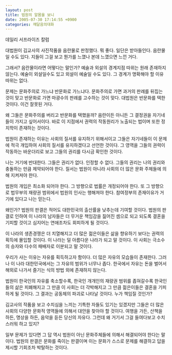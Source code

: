 ```yaml
---
layout: post
title: 법원의 알몸을 보니
date: 2005-07-30 17:14:55 +0900
categories: 깨달음의대화
---
```

데일리 서프라이즈 칼럼
  

  
대법원이 김교사의 사진작품을 음란물로 판정했다. 뭐 좋다. 일단은 받아들인다. 음란물일 수도 있다. 지들이 그걸 보고 뭔가를 느꼈나 본데 느꼈으면 느낀 거다.
  

  
그래서? 음란물이라면 어떻다는 말인가? 예술과 외설의 경계지점 따위는 원래 존재하지 않는다. 예술이 외설일수도 있고 외설이 예술일 수도 있다. 그 경계가 명확해야 할 이유 따위는 없다.
  

  
문제는 문화주의로 가느냐 반문화로 가느냐다. 문화주의로 가면 과거의 판례를 뒤집는 것이 맞고 반문화로 가면 마광수의 판례를 고수하는 것이 맞다. 대법원은 반문화를 택한 것이다. 이건 잘못된 거다.
  

  
왜 그들은 문화주의를 버리고 반문화를 택했을까? 음란이든 아니든 그 결정권을 자기네들이 가지고 싶어서이다. 바로 이 지점에서 권력의 작동원리가 노출되는 법이며 또한 정치학이 존재하는 것이다.
  

  
법원이 존재하는 이유는 사회의 질서를 유지하기 위해서이고 그들은 자기네들이 이 문제에 적극 개입하여 사회의 질서를 유지하겠다고 선언한 것이다. 그 영역을 그들의 권력이 작동하는 바운더리로 보고 그들의 권리를 다시금 확인한 것이다.
  

  
나는 거기에 반대한다. 그들은 권리가 없다. 인정할 수 없다. 그들의 권리는 나의 권리와 충돌하는 만큼 제약되어야 한다. 질서는 법원이 아니라 사회의 더 많은 문화 주체들에 의해 지켜져야 한다.
  

  
법원의 개입은 최소화 되어야 한다. 그 방향으로 법률은 개정되어야 한다. 또 그 방향으로 법무부의 재량권 범위에서 법원의 인사는 행해져야 한다. 참여정부의 존재이유가 거기에 있다고 나는 믿는다.
  

  
왜인가? 법원의 판결은 적어도 대한민국의 출산률을 낮추는데 기여할 것이다. 법원의 판결로 인하여 이 나라의 남자들은 더 무거운 책임감을 짊어진 셈으로 되고 되도록 결혼을 기피할 것이고 심지어는 연애조차도 회피하게 될 것이다.
  

  
이 나라의 생존경쟁은 더 치열해지고 더 많은 젊은이들은 삶을 향유하기 보다는 권력의 획득에 몰입할 것이다. 이 나라는 덜 아름다운 나라가 되고 말 것이다. 이 사회는 극소수의 승자와 다수의 패배자로 이분되고 말 것이다.
  

  
우리가 사는 이유는 자유를 획득하고자 함이다. 더 많은 자유의 모습들이 존재한다. 그러나 이 나라 대한민국에서는 그 자유의 범위가 너무나 좁다. 한국에서 자유는 돈을 벌어서 해외로 나가서 즐기는 식의 방법 외에 존재하지 않는다.
  

  
법원이 한국인의 자유를 축소할수록, 한국인 개개인의 재량권 범위를 좁혀갈수록 한국인들의 삶은 피폐해지고 그 만큼 이 사회는 더 각박해지고 그 만큼 젊은이들은 결혼을 기피하게 될 것이다. 그 결과는 공동체의 파괴로 나타날 것이다. 누가 책임질 것인가?
  

  
김교사의 작품을 보고 수치심을 느끼는 기특한 자들도 있기는 있겠지만 그들은 더 많은 사회의 다양한 문화적 영역들에 의해서 대안을 찾아야 할 것이다. 여행을 가든, 산책을 하든, 명상을 하든, 음악을 듣든 당신의 자유다. 그런데 왜 거기서 그걸 들여다보고 수치스러워 하고 있지?
  

  
일부 문제가 있다면 그 답 역시 법원이 아닌 문화주체들에 의해서 해결되어야 한다는 말이다. 법원의 판결은 문화를 죽이는 판결이며 이는 문화가 스스로 문제를 해결하고 답을 제시할 기회조차 박탈하는 것이다.